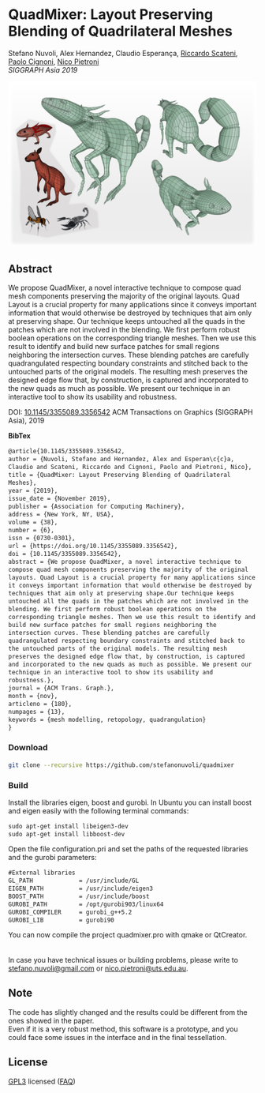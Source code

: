 # QuadMixer: Layout Preserving Blending of Quadrilateral Meshes

Stefano Nuvoli, Alex Hernandez, Claudio Esperança, [Riccardo Scateni](http://people.unica.it/riccardoscateni/), [Paolo Cignoni](http://vcg.isti.cnr.it/~cignoni/), [Nico Pietroni](https://profiles.uts.edu.au/Nico.Pietroni)<br/>
*SIGGRAPH Asia 2019*<br/>

![alt text](teaser.jpg)

## Abstract
We propose QuadMixer, a novel interactive technique to compose quad mesh components preserving the majority of the original layouts. Quad Layout is a crucial property for many applications since it conveys important information that would otherwise be destroyed by techniques that aim only at preserving shape. Our technique keeps untouched all the quads in the patches which are not involved in the blending. We first perform robust boolean operations on the corresponding triangle meshes. Then we use this result to identify and build new surface patches for small regions neighboring the intersection curves. These blending patches are carefully quadrangulated respecting boundary constraints and stitched back to the untouched parts of the original models. The resulting mesh preserves the designed edge flow that, by construction, is captured and incorporated to the new quads as much as possible. We present our technique in an interactive tool to show its usability and robustness.

DOI: [10.1145/3355089.3356542](https://doi.org/10.1145/3355089.3356542) ACM Transactions on Graphics (SIGGRAPH Asia), 2019

**BibTex**
```
@article{10.1145/3355089.3356542,
author = {Nuvoli, Stefano and Hernandez, Alex and Esperan\c{c}a, Claudio and Scateni, Riccardo and Cignoni, Paolo and Pietroni, Nico},
title = {QuadMixer: Layout Preserving Blending of Quadrilateral Meshes},
year = {2019},
issue_date = {November 2019},
publisher = {Association for Computing Machinery},
address = {New York, NY, USA},
volume = {38},
number = {6},
issn = {0730-0301},
url = {https://doi.org/10.1145/3355089.3356542},
doi = {10.1145/3355089.3356542},
abstract = {We propose QuadMixer, a novel interactive technique to compose quad mesh components preserving the majority of the original layouts. Quad Layout is a crucial property for many applications since it conveys important information that would otherwise be destroyed by techniques that aim only at preserving shape.Our technique keeps untouched all the quads in the patches which are not involved in the blending. We first perform robust boolean operations on the corresponding triangle meshes. Then we use this result to identify and build new surface patches for small regions neighboring the intersection curves. These blending patches are carefully quadrangulated respecting boundary constraints and stitched back to the untouched parts of the original models. The resulting mesh preserves the designed edge flow that, by construction, is captured and incorporated to the new quads as much as possible. We present our technique in an interactive tool to show its usability and robustness.},
journal = {ACM Trans. Graph.},
month = {nov},
articleno = {180},
numpages = {13},
keywords = {mesh modelling, retopology, quadrangulation}
}
```

### Download
```bash
git clone --recursive https://github.com/stefanonuvoli/quadmixer
```

### Build
Install the libraries eigen, boost and gurobi. 
In Ubuntu you can install boost and eigen easily with the following terminal commands:
```
sudo apt-get install libeigen3-dev
sudo apt-get install libboost-dev
```
Open the file configuration.pri and set the paths of the requested libraries and the gurobi parameters:
```
#External libraries
GL_PATH             = /usr/include/GL
EIGEN_PATH          = /usr/include/eigen3
BOOST_PATH          = /usr/include/boost
GUROBI_PATH         = /opt/gurobi903/linux64
GUROBI_COMPILER     = gurobi_g++5.2
GUROBI_LIB          = gurobi90
```
You can now compile the project quadmixer.pro with qmake or QtCreator.<br/>
<br /><br/>
In case you have technical issues or building problems, please write to [stefano.nuvoli@gmail.com](mailto:stefano.nuvoli@gmail.com) or [nico.pietroni@uts.edu.au](mailto:nico.pietroni@uts.edu.au).

## Note
The code has slightly changed and the results could be different from the ones showed in the paper.
<br/>
Even if it is a very robust method, this software is a prototype, and you could face some issues in the interface and in the final tessellation.

## License
[GPL3](LICENSE) licensed
([FAQ](https://www.gnu.org/licenses/gpl-faq.html))



